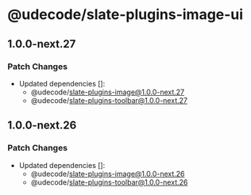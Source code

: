 # @udecode/slate-plugins-image-ui

## 1.0.0-next.27

### Patch Changes

- Updated dependencies []:
  - @udecode/slate-plugins-image@1.0.0-next.27
  - @udecode/slate-plugins-toolbar@1.0.0-next.27

## 1.0.0-next.26

### Patch Changes

- Updated dependencies []:
  - @udecode/slate-plugins-image@1.0.0-next.26
  - @udecode/slate-plugins-toolbar@1.0.0-next.26
